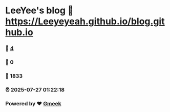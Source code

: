 # LeeYee's blog :link: https://Leeyeyeah.github.io/blog.github.io 
### :page_facing_up: [4](https://Leeyeyeah.github.io/blog.github.io/tag.html) 
### :speech_balloon: 0 
### :hibiscus: 1833 
### :alarm_clock: 2025-07-27 01:22:18 
### Powered by :heart: [Gmeek](https://github.com/Meekdai/Gmeek)
